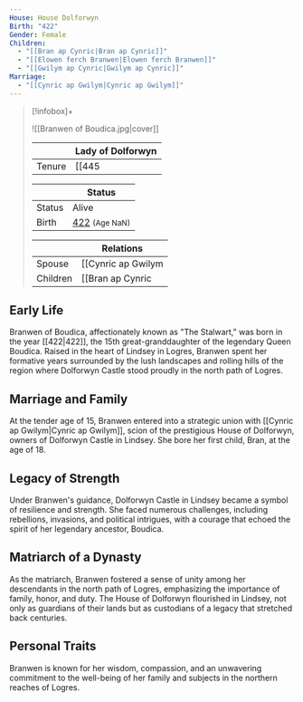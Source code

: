 ```yaml
---
House: House Dolforwyn
Birth: "422"
Gender: Female
Children:
  - "[[Bran ap Cynric|Bran ap Cynric]]"
  - "[[Elowen ferch Branwen|Elowen ferch Branwen]]"
  - "[[Gwilym ap Cynric|Gwilym ap Cynric]]"
Marriage:
  - "[[Cynric ap Gwilym|Cynric ap Gwilym]]"
---
```


> [!infobox]+
> 
> ![[Branwen of Boudica.jpg|cover]]
> 
> || Lady of Dolforwyn    |
> | ---- | ---- |
> |Tenure|[[445|445]] - [[479|479]]|
> 
> || Status   |
> | ---- | ---- |
> |Status| Alive|
> |Birth| [422](422) <small>(Age NaN)</small> |
>
> || Relations   |
> | ---- | ---- |
> | Spouse | [[Cynric ap Gwilym|Cynric ap Gwilym]] <small>([[440|440]])</small> |
> | Children| [[Bran ap Cynric|Bran ap Cynric]], [[Elowen ferch Branwen|Elowen ferch Branwen]], [[Gwilym ap Cynric|Gwilym ap Cynric]] |

## Early Life

Branwen of Boudica, affectionately known as "The Stalwart," was born in the year [[422|422]], the 15th great-granddaughter of the legendary Queen Boudica. Raised in the heart of Lindsey in Logres, Branwen spent her formative years surrounded by the lush landscapes and rolling hills of the region where Dolforwyn Castle stood proudly in the north path of Logres.

## Marriage and Family

At the tender age of 15, Branwen entered into a strategic union with [[Cynric ap Gwilym|Cynric ap Gwilym]], scion of the prestigious House of Dolforwyn, owners of Dolforwyn Castle in Lindsey. She bore her first child, Bran, at the age of 18.

## Legacy of Strength

Under Branwen's guidance, Dolforwyn Castle in Lindsey became a symbol of resilience and strength. She faced numerous challenges, including rebellions, invasions, and political intrigues, with a courage that echoed the spirit of her legendary ancestor, Boudica.

## Matriarch of a Dynasty
As the matriarch, Branwen fostered a sense of unity among her descendants in the north path of Logres, emphasizing the importance of family, honor, and duty. The House of Dolforwyn flourished in Lindsey, not only as guardians of their lands but as custodians of a legacy that stretched back centuries.

## Personal Traits
Branwen is known for her wisdom, compassion, and an unwavering commitment to the well-being of her family and subjects in the northern reaches of Logres.